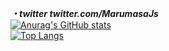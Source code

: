 ***・twitter  twitter.com/MarumasaJs***
<br>
[![Anurag's GitHub stats](https://github-readme-stats.vercel.app/api?username=malken21&show_icons=true&theme=tokyonight)](https://github.com/anuraghazra/github-readme-stats)
<br>
[![Top Langs](https://github-readme-stats.vercel.app/api/top-langs/?username=malken21&layout=compact)](https://github.com/anuraghazra/github-readme-stats)



